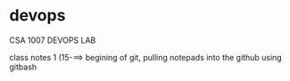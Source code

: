 # devops
CSA 1007 DEVOPS LAB


class notes 1 (15-==> begining of git, pulling notepads into the github using gitbash
